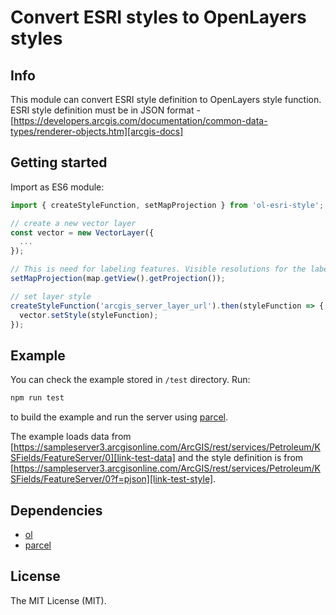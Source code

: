 # Convert ESRI styles to OpenLayers styles

## Info

This module can convert ESRI style definition to OpenLayers style function. ESRI style definition must be in JSON format - [https://developers.arcgis.com/documentation/common-data-types/renderer-objects.htm][arcgis-docs]

## Getting started

Import as ES6 module:

```javascript
import { createStyleFunction, setMapProjection } from 'ol-esri-style';

// create a new vector layer
const vector = new VectorLayer({
  ...
});

// This is need for labeling features. Visible resolutions for the labels are calculated using map projection units.
setMapProjection(map.getView().getProjection());

// set layer style
createStyleFunction('arcgis_server_layer_url').then(styleFunction => {
  vector.setStyle(styleFunction);
});
```

## Example

You can check the example stored in `/test` directory. Run:

```bash
npm run test
```

to build the example and run the server using [parcel][parcel-url].

The example loads data from [https://sampleserver3.arcgisonline.com/ArcGIS/rest/services/Petroleum/KSFields/FeatureServer/0][link-test-data] and the style definition is from [https://sampleserver3.arcgisonline.com/ArcGIS/rest/services/Petroleum/KSFields/FeatureServer/0?f=pjson][link-test-style].

## Dependencies

- [ol][link-npm-ol]
- [parcel][parcel-url]

## License

The MIT License (MIT).

[link-npm-ol]: https://www.npmjs.com/package/ol
[parcel-url]: https://parceljs.org
[arcgis-docs]: https://developers.arcgis.com/documentation/common-data-types/renderer-objects.htm
[link-test-style]: https://sampleserver3.arcgisonline.com/ArcGIS/rest/services/Petroleum/KSFields/FeatureServer/0?f=pjson
[link-test-data]: https://sampleserver3.arcgisonline.com/ArcGIS/rest/services/Petroleum/KSFields/FeatureServer/0
